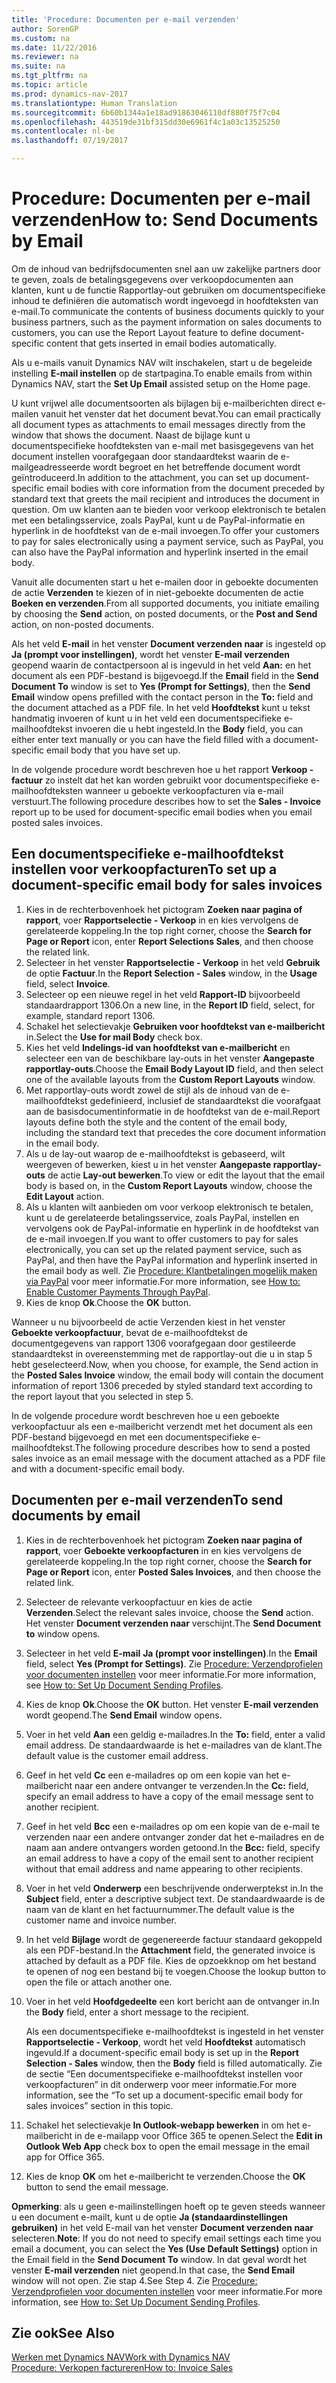 ```yaml
---
title: 'Procedure: Documenten per e-mail verzenden'
author: SorenGP
ms.custom: na
ms.date: 11/22/2016
ms.reviewer: na
ms.suite: na
ms.tgt_pltfrm: na
ms.topic: article
ms.prod: dynamics-nav-2017
ms.translationtype: Human Translation
ms.sourcegitcommit: 6b60b1344a1e18ad91863046110df880f75f7c04
ms.openlocfilehash: 443519de31bf315dd30e6961f4c1a03c13525250
ms.contentlocale: nl-be
ms.lasthandoff: 07/19/2017

---
```


# <a name="how-to-send-documents-by-email"></a><span data-ttu-id="2ce27-102">Procedure: Documenten per e-mail verzenden</span><span class="sxs-lookup"><span data-stu-id="2ce27-102">How to: Send Documents by Email</span></span>
<span data-ttu-id="2ce27-103">Om de inhoud van bedrijfsdocumenten snel aan uw zakelijke partners door te geven, zoals de betalingsgegevens over verkoopdocumenten aan klanten, kunt u de functie Rapportlay-out gebruiken om documentspecifieke inhoud te definiëren die automatisch wordt ingevoegd in hoofdteksten van e-mail.</span><span class="sxs-lookup"><span data-stu-id="2ce27-103">To communicate the contents of business documents quickly to your business partners, such as the payment information on sales documents to customers, you can use the Report Layout feature to define document-specific content that gets inserted in email bodies automatically.</span></span>

<span data-ttu-id="2ce27-104">Als u e-mails vanuit Dynamics NAV wilt inschakelen, start u de begeleide instelling **E-mail instellen** op de startpagina.</span><span class="sxs-lookup"><span data-stu-id="2ce27-104">To enable emails from within Dynamics NAV, start the **Set Up Email** assisted setup on the Home page.</span></span>

<span data-ttu-id="2ce27-105">U kunt vrijwel alle documentsoorten als bijlagen bij e-mailberichten direct e-mailen vanuit het venster dat het document bevat.</span><span class="sxs-lookup"><span data-stu-id="2ce27-105">You can email practically all document types as attachments to email messages directly from the window that shows the document.</span></span> <span data-ttu-id="2ce27-106">Naast de bijlage kunt u documentspecifieke hoofdteksten van e-mail met basisgegevens van het document instellen voorafgegaan door standaardtekst waarin de e-mailgeadresseerde wordt begroet en het betreffende document wordt geïntroduceerd.</span><span class="sxs-lookup"><span data-stu-id="2ce27-106">In addition to the attachment, you can set up document-specific email bodies with core information from the document preceded by standard text that greets the mail recipient and introduces the document in question.</span></span> <span data-ttu-id="2ce27-107">Om uw klanten aan te bieden voor verkoop elektronisch te betalen met een betalingsservice, zoals PayPal, kunt u de PayPal-informatie en hyperlink in de hoofdtekst van de e-mail invoegen.</span><span class="sxs-lookup"><span data-stu-id="2ce27-107">To offer your customers to pay for sales electronically using a payment service, such as PayPal, you can also have the PayPal information and hyperlink inserted in the email body.</span></span>

<span data-ttu-id="2ce27-108">Vanuit alle documenten start u het e-mailen door in geboekte documenten de actie **Verzenden** te kiezen of in niet-geboekte documenten de actie **Boeken en verzenden**.</span><span class="sxs-lookup"><span data-stu-id="2ce27-108">From all supported documents, you initiate emailing by choosing the **Send** action, on posted documents, or the **Post and Send** action, on non-posted documents.</span></span>

<span data-ttu-id="2ce27-109">Als het veld **E-mail** in het venster **Document verzenden naar** is ingesteld op **Ja (prompt voor instellingen)**, wordt het venster **E-mail verzenden** geopend waarin de contactpersoon al is ingevuld in het veld **Aan:** en het document als een PDF-bestand is bijgevoegd.</span><span class="sxs-lookup"><span data-stu-id="2ce27-109">If the **Email** field in the **Send Document To** window is set to **Yes (Prompt for Settings)**, then the **Send Email** window opens prefilled with the contact person in the **To:** field and the document attached as a PDF file.</span></span> <span data-ttu-id="2ce27-110">In het veld **Hoofdtekst** kunt u tekst handmatig invoeren of kunt u in het veld een documentspecifieke e-mailhoofdtekst invoeren die u hebt ingesteld.</span><span class="sxs-lookup"><span data-stu-id="2ce27-110">In the **Body** field, you can either enter text manually or you can have the field filled with a document-specific email body that you have set up.</span></span>

<span data-ttu-id="2ce27-111">In de volgende procedure wordt beschreven hoe u het rapport **Verkoop - factuur** zo instelt dat het kan worden gebruikt voor documentspecifieke e-mailhoofdteksten wanneer u geboekte verkoopfacturen via e-mail verstuurt.</span><span class="sxs-lookup"><span data-stu-id="2ce27-111">The following procedure describes how to set the **Sales - Invoice** report up to be used for document-specific email bodies when you email posted sales invoices.</span></span>

## <a name="to-set-up-a-document-specific-email-body-for-sales-invoices"></a><span data-ttu-id="2ce27-112">Een documentspecifieke e-mailhoofdtekst instellen voor verkoopfacturen</span><span class="sxs-lookup"><span data-stu-id="2ce27-112">To set up a document-specific email body for sales invoices</span></span>
1. <span data-ttu-id="2ce27-113">Kies in de rechterbovenhoek het pictogram **Zoeken naar pagina of rapport**, voer **Rapportselectie - Verkoop** in en kies vervolgens de gerelateerde koppeling.</span><span class="sxs-lookup"><span data-stu-id="2ce27-113">In the top right corner, choose the **Search for Page or Report** icon, enter **Report Selections Sales**, and then choose the related link.</span></span>
2. <span data-ttu-id="2ce27-114">Selecteer in het venster **Rapportselectie - Verkoop** in het veld **Gebruik** de optie **Factuur**.</span><span class="sxs-lookup"><span data-stu-id="2ce27-114">In the **Report Selection - Sales** window, in the **Usage** field, select **Invoice**.</span></span>
3. <span data-ttu-id="2ce27-115">Selecteer op een nieuwe regel in het veld **Rapport-ID** bijvoorbeeld standaardrapport 1306.</span><span class="sxs-lookup"><span data-stu-id="2ce27-115">On a new line, in the **Report ID** field, select, for example, standard report 1306.</span></span>
4. <span data-ttu-id="2ce27-116">Schakel het selectievakje **Gebruiken voor hoofdtekst van e-mailbericht** in.</span><span class="sxs-lookup"><span data-stu-id="2ce27-116">Select the **Use for mail Body** check box.</span></span>
5. <span data-ttu-id="2ce27-117">Kies het veld **Indelings-id van hoofdtekst van e-mailbericht** en selecteer een van de beschikbare lay-outs in het venster **Aangepaste rapportlay-outs**.</span><span class="sxs-lookup"><span data-stu-id="2ce27-117">Choose the **Email Body Layout ID** field, and then select one of the available layouts from the **Custom Report Layouts** window.</span></span>
6. <span data-ttu-id="2ce27-118">Met rapportlay-outs wordt zowel de stijl als de inhoud van de e-mailhoofdtekst gedefinieerd, inclusief de standaardtekst die voorafgaat aan de basisdocumentinformatie in de hoofdtekst van de e-mail.</span><span class="sxs-lookup"><span data-stu-id="2ce27-118">Report layouts define both the style and the content of the email body, including the standard text that precedes the core document information in the email body.</span></span>
7. <span data-ttu-id="2ce27-119">Als u de lay-out waarop de e-mailhoofdtekst is gebaseerd, wilt weergeven of bewerken, kiest u in het venster **Aangepaste rapportlay-outs** de actie **Lay-out bewerken**.</span><span class="sxs-lookup"><span data-stu-id="2ce27-119">To view or edit the layout that the email body is based on, in the **Custom Report Layouts** window, choose the **Edit Layout** action.</span></span>
8. <span data-ttu-id="2ce27-120">Als u klanten wilt aanbieden om voor verkoop elektronisch te betalen, kunt u de gerelateerde betalingsservice, zoals PayPal, instellen en vervolgens ook de PayPal-informatie en hyperlink in de hoofdtekst van de e-mail invoegen.</span><span class="sxs-lookup"><span data-stu-id="2ce27-120">If you want to offer customers to pay for sales electronically, you can set up the related payment service, such as PayPal, and then have the PayPal information and hyperlink inserted in the email body as well.</span></span> <span data-ttu-id="2ce27-121">Zie [Procedure: Klantbetalingen mogelijk maken via PayPal](sales-how-enable-customer-payments-paypal.md) voor meer informatie.</span><span class="sxs-lookup"><span data-stu-id="2ce27-121">For more information, see [How to: Enable Customer Payments Through PayPal](sales-how-enable-customer-payments-paypal.md).</span></span>
9. <span data-ttu-id="2ce27-122">Kies de knop **Ok**.</span><span class="sxs-lookup"><span data-stu-id="2ce27-122">Choose the **OK** button.</span></span>

<span data-ttu-id="2ce27-123">Wanneer u nu bijvoorbeeld de actie Verzenden kiest in het venster **Geboekte verkoopfactuur**, bevat de e-mailhoofdtekst de documentgegevens van rapport 1306 voorafgegaan door gestileerde standaardtekst in overeenstemming met de rapportlay-out die u in stap 5 hebt geselecteerd.</span><span class="sxs-lookup"><span data-stu-id="2ce27-123">Now, when you choose, for example, the Send action in the **Posted Sales Invoice** window, the email body will contain the document information of report 1306 preceded by styled standard text according to the report layout that you selected in step 5.</span></span>

<span data-ttu-id="2ce27-124">In de volgende procedure wordt beschreven hoe u een geboekte verkoopfactuur als een e-mailbericht verzendt met het document als een PDF-bestand bijgevoegd en met een documentspecifieke e-mailhoofdtekst.</span><span class="sxs-lookup"><span data-stu-id="2ce27-124">The following procedure describes how to send a posted sales invoice as an email message with the document attached as a PDF file and with a document-specific email body.</span></span>
## <a name="to-send-documents-by-email"></a><span data-ttu-id="2ce27-125">Documenten per e-mail verzenden</span><span class="sxs-lookup"><span data-stu-id="2ce27-125">To send documents by email</span></span>
1. <span data-ttu-id="2ce27-126">Kies in de rechterbovenhoek het pictogram **Zoeken naar pagina of rapport**, voer **Geboekte verkoopfacturen** in en kies vervolgens de gerelateerde koppeling.</span><span class="sxs-lookup"><span data-stu-id="2ce27-126">In the top right corner, choose the **Search for Page or Report** icon, enter **Posted Sales Invoices**, and then choose the related link.</span></span>
2. <span data-ttu-id="2ce27-127">Selecteer de relevante verkoopfactuur en kies de actie **Verzenden**.</span><span class="sxs-lookup"><span data-stu-id="2ce27-127">Select the relevant sales invoice, choose the **Send** action.</span></span> <span data-ttu-id="2ce27-128">Het venster **Document verzenden naar** verschijnt.</span><span class="sxs-lookup"><span data-stu-id="2ce27-128">The **Send Document to** window opens.</span></span>
3. <span data-ttu-id="2ce27-129">Selecteer in het veld **E-mail** **Ja (prompt voor instellingen)**.</span><span class="sxs-lookup"><span data-stu-id="2ce27-129">In the **Email** field, select **Yes (Prompt for Settings)**.</span></span> <span data-ttu-id="2ce27-130">Zie [Procedure: Verzendprofielen voor documenten instellen](sales-how-setup-document-send-profiles.md) voor meer informatie.</span><span class="sxs-lookup"><span data-stu-id="2ce27-130">For more information, see [How to: Set Up Document Sending Profiles](sales-how-setup-document-send-profiles.md).</span></span>
4. <span data-ttu-id="2ce27-131">Kies de knop **Ok**.</span><span class="sxs-lookup"><span data-stu-id="2ce27-131">Choose the **OK** button.</span></span> <span data-ttu-id="2ce27-132">Het venster **E-mail verzenden** wordt geopend.</span><span class="sxs-lookup"><span data-stu-id="2ce27-132">The **Send Email** window opens.</span></span>
5. <span data-ttu-id="2ce27-133">Voer in het veld **Aan** een geldig e-mailadres.</span><span class="sxs-lookup"><span data-stu-id="2ce27-133">In the **To:** field, enter a valid email address.</span></span> <span data-ttu-id="2ce27-134">De standaardwaarde is het e-mailadres van de klant.</span><span class="sxs-lookup"><span data-stu-id="2ce27-134">The default value is the customer email address.</span></span>
6. <span data-ttu-id="2ce27-135">Geef in het veld **Cc** een e-mailadres op om een kopie van het e-mailbericht naar een andere ontvanger te verzenden.</span><span class="sxs-lookup"><span data-stu-id="2ce27-135">In the **Cc:** field, specify an email address to have a copy of the email message sent to another recipient.</span></span>
7. <span data-ttu-id="2ce27-136">Geef in het veld **Bcc** een e-mailadres op om een kopie van de e-mail te verzenden naar een andere ontvanger zonder dat het e-mailadres en de naam aan andere ontvangers worden getoond.</span><span class="sxs-lookup"><span data-stu-id="2ce27-136">In the **Bcc:** field, specify an email address to have a copy of the email sent to another recipient without that email address and name appearing to other recipients.</span></span>
8. <span data-ttu-id="2ce27-137">Voer in het veld **Onderwerp** een beschrijvende onderwerptekst in.</span><span class="sxs-lookup"><span data-stu-id="2ce27-137">In the **Subject** field, enter a descriptive subject text.</span></span> <span data-ttu-id="2ce27-138">De standaardwaarde is de naam van de klant en het factuurnummer.</span><span class="sxs-lookup"><span data-stu-id="2ce27-138">The default value is the customer name and invoice number.</span></span>
9. <span data-ttu-id="2ce27-139">In het veld **Bijlage** wordt de gegenereerde factuur standaard gekoppeld als een PDF-bestand.</span><span class="sxs-lookup"><span data-stu-id="2ce27-139">In the **Attachment** field, the generated invoice is attached by default as a PDF file.</span></span> <span data-ttu-id="2ce27-140">Kies de opzoekknop om het bestand te openen of nog een bestand bij te voegen.</span><span class="sxs-lookup"><span data-stu-id="2ce27-140">Choose the lookup button to open the file or attach another one.</span></span>
10. <span data-ttu-id="2ce27-141">Voer in het veld **Hoofdgedeelte** een kort bericht aan de ontvanger in.</span><span class="sxs-lookup"><span data-stu-id="2ce27-141">In the **Body** field, enter a short message to the recipient.</span></span>

    <span data-ttu-id="2ce27-142">Als een documentspecifieke e-mailhoofdtekst is ingesteld in het venster **Rapportselectie - Verkoop**, wordt het veld **Hoofdtekst** automatisch ingevuld.</span><span class="sxs-lookup"><span data-stu-id="2ce27-142">If a document-specific email body is set up in the **Report Selection - Sales** window, then the **Body** field is filled automatically.</span></span> <span data-ttu-id="2ce27-143">Zie de sectie “Een documentspecifieke e-mailhoofdtekst instellen voor verkoopfacturen” in dit onderwerp voor meer informatie.</span><span class="sxs-lookup"><span data-stu-id="2ce27-143">For more information, see the “To set up a document-specific email body for sales invoices” section in this topic.</span></span>
11. <span data-ttu-id="2ce27-144">Schakel het selectievakje **In Outlook-webapp bewerken** in om het e-mailbericht in de e-mailapp voor Office 365 te openen.</span><span class="sxs-lookup"><span data-stu-id="2ce27-144">Select the **Edit in Outlook Web App** check box to open the email message in the email app for Office 365.</span></span>
12. <span data-ttu-id="2ce27-145">Kies de knop **OK** om het e-mailbericht te verzenden.</span><span class="sxs-lookup"><span data-stu-id="2ce27-145">Choose the **OK** button to send the email message.</span></span>

<span data-ttu-id="2ce27-146">**Opmerking**: als u geen e-mailinstellingen hoeft op te geven steeds wanneer u een document e-mailt, kunt u de optie **Ja (standaardinstellingen gebruiken)** in het veld E-mail van het venster **Document verzenden naar** selecteren.</span><span class="sxs-lookup"><span data-stu-id="2ce27-146">**Note**: If you do not need to specify email settings each time you email a document, you can select the **Yes (Use Default Settings)** option in the Email field in the **Send Document To** window.</span></span> <span data-ttu-id="2ce27-147">In dat geval wordt het venster **E-mail verzenden** niet geopend.</span><span class="sxs-lookup"><span data-stu-id="2ce27-147">In that case, the **Send Email** window will not open.</span></span> <span data-ttu-id="2ce27-148">Zie stap 4.</span><span class="sxs-lookup"><span data-stu-id="2ce27-148">See Step 4.</span></span> <span data-ttu-id="2ce27-149">Zie [Procedure: Verzendprofielen voor documenten instellen](sales-how-setup-document-send-profiles.md) voor meer informatie.</span><span class="sxs-lookup"><span data-stu-id="2ce27-149">For more information, see [How to: Set Up Document Sending Profiles](sales-how-setup-document-send-profiles.md).</span></span>

## <a name="see-also"></a><span data-ttu-id="2ce27-150">Zie ook</span><span class="sxs-lookup"><span data-stu-id="2ce27-150">See Also</span></span>  
[<span data-ttu-id="2ce27-151">Werken met Dynamics NAV</span><span class="sxs-lookup"><span data-stu-id="2ce27-151">Work with Dynamics NAV</span></span>](ui-work-product.md)  
[<span data-ttu-id="2ce27-152">Procedure: Verkopen factureren</span><span class="sxs-lookup"><span data-stu-id="2ce27-152">How to: Invoice Sales</span></span>](sales-how-invoice-sales.md)

